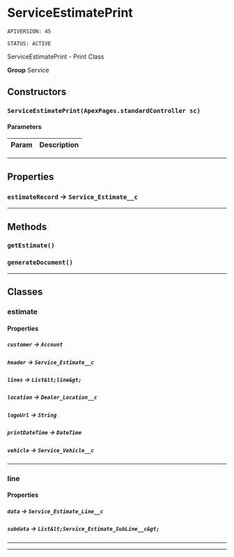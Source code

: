# ServiceEstimatePrint

`APIVERSION: 45`

`STATUS: ACTIVE`

ServiceEstimatePrint - Print Class


**Group** Service

## Constructors
### `ServiceEstimatePrint(ApexPages.standardController sc)`
#### Parameters
|Param|Description|
|---|---|

---
## Properties

### `estimateRecord` → `Service_Estimate__c`


---
## Methods
### `getEstimate()`
### `generateDocument()`
---
## Classes
### estimate
#### Properties

##### `customer` → `Account`


##### `header` → `Service_Estimate__c`


##### `lines` → `List&lt;line&gt;`


##### `location` → `Dealer_Location__c`


##### `logoUrl` → `String`


##### `printDateTime` → `DateTime`


##### `vehicle` → `Service_Vehicle__c`


---

### line
#### Properties

##### `data` → `Service_Estimate_Line__c`


##### `subdata` → `List&lt;Service_Estimate_SubLine__c&gt;`


---

---
